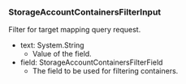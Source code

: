 ### StorageAccountContainersFilterInput
Filter for target mapping query request.

- text: System.String
  - Value of the field.
- field: StorageAccountContainersFilterField
  - The field to be used for filtering containers.
